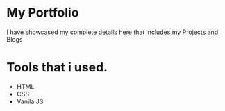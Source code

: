 <h1>My Portfolio</h1>


<p>I have showcased my complete details here that includes my Projects and Blogs</p>


<h1>Tools that i used.</h1>
<ul>
    <li>HTML</li>
    <li>CSS</li>
    <li>Vanila JS</li>
</ul>